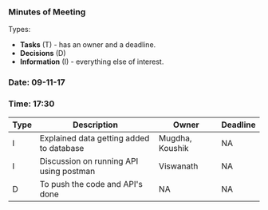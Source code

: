 ### Minutes of Meeting

Types:
* **Tasks** (T) - has an owner and a deadline.
* **Decisions** (D)
* **Information** (I) - everything else of interest.

### Date: 09-11-17
### Time: 17:30

Type | Description | Owner | Deadline
---- | ---- | ---- | ----
I | Explained data getting added to database | Mugdha, Koushik | NA
I | Discussion on running API using postman | Viswanath | NA
D | To push the code and API's done | NA | NA 